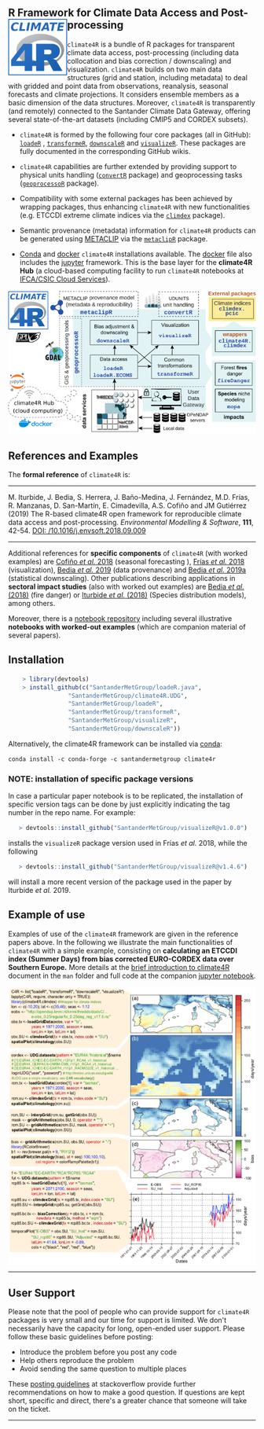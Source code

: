 
## R Framework for Climate Data Access and Post-processing <img src="/man/figures/climate4R_logo.svg" align="left" alt="" width="120" />

`climate4R` is a bundle of R packages for transparent climate data access, post-processing (including data collocation and bias correction / downscaling) and visualization. `climate4R` builds on two main data structures (grid and station, including metadata) to deal with gridded and point data from observations, reanalysis, seasonal forecasts and climate projections. It considers ensemble members as a basic dimension of the data structures. Moreover, `climate4R` is transparently (and remotely) connected to the Santander Climate Data Gateway, offering several state-of-the-art datasets (including CMIP5 and CORDEX subsets).

* `climate4R` is formed by the following four core packages (all in GitHub): [`loadeR`](https://github.com/SantanderMetGroup/loadeR) , [`transformeR`](https://github.com/SantanderMetGroup/transformeR), [`downscaleR`](https://github.com/SantanderMetGroup/downscaleR) and [`visualizeR`](https://github.com/SantanderMetGroup/visualizeR). These packages are fully documented in the corresponding GitHub wikis.

* `climate4R` capabilities are further extended by providing support to physical units handling ([`convertR`](https://github.com/SantanderMetGroup/convertR) package) and geoprocessing tasks ([`geoprocessoR`](https://github.com/SantanderMetGroup/geoprocessoR) package).   

* Compatibility with some external packages has been achieved by wrapping packages, thus enhancing `climate4R` with new functionalities (e.g. ETCCDI extreme climate indices via the [`climdex`](https://github.com/pacificclimate/climdex.pcic) package). 

* Semantic provenance (metadata) information for `climate4R` products can be generated using [METACLIP](http://www.metaclip.org) via the [`metaclipR`](https://github.com/metaclip/metaclipR) package.

* [Conda](https://github.com/SantanderMetGroup/climate4R/tree/master/conda) and [docker](https://github.com/SantanderMetGroup/climate4R/tree/master/docker) `climate4R` installations available. The [docker](https://www.docker.com/why-docker) file also includes the [jupyter](https://jupyter.readthedocs.io/en/latest) framework. This is the base layer for the **climate4R Hub** (a cloud-based computing facility to run `climate4R` notebooks at [IFCA/CSIC Cloud Services](https://ifca.unican.es/en-us/research/advanced-computing-and-e-science)).

<!--
An schematic illustration of the different components of `climate4R` is given in the following figure:
-->

<p align="center">
<img src="/man/figures/climate4R_2.png"/>
</p>

## References and Examples


The **formal reference** of `climate4R` is: 

****
M. Iturbide, J. Bedia, S. Herrera, J. Baño-Medina, J. Fernández, M.D. Frías, R. Manzanas, D. San-Martín, E. Cimadevilla, A.S. Cofiño and JM Gutiérrez (2019) The R-based climate4R open framework for reproducible climate data access and post-processing. *Environmental Modelling & Software*, **111**, 42-54. [DOI: /10.1016/j.envsoft.2018.09.009](https://doi.org/10.1016/j.envsoft.2018.09.009)
****

Additional references for **specific components** of `climate4R` (with worked examples) are [Cofiño _et al._ 2018](http://doi.org/10.1016/j.cliser.2017.07.001) (seasonal forecasting ), [Frías _et al._ 2018](http://doi.org/10.1016/j.envsoft.2017.09.008) (visualization),  [Bedia _et al._ 2019](https://doi.org/10.1016/j.envsoft.2019.07.005) (data provenance) and [Bedia _et al._ 2019a](https://doi.org/10.5194/gmd-2019-224) (statistical downscaling). Other publications describing applications in **sectoral impact studies** (also with worked out examples) are [Bedia _et al._ (2018)](http://doi.org/10.1016/j.cliser.2017.04.001) (fire danger) or [Iturbide _et al._ (2018)](https://journal.r-project.org/archive/2018/RJ-2018-019/index.html) (Species distribution models), among others.
<!-- 
* [Cofiño et al. 2018](http://doi.org/10.1016/j.cliser.2017.07.001) (seasonal forecasting )
 * [Frías et al. 2018](http://doi.org/10.1016/j.envsoft.2017.09.008) (visualization). 

Other publications describing applications of `climate4R` in **sectoral impact studies** (with worked out examples):

 * **Fire danger:** [Bedia et al. (2018)](http://doi.org/10.1016/j.cliser.2017.04.001) Seasonal predictions of Fire Weather Index: Paving the way for their operational applicability in Mediterranean Europe. *Climate Services*, **9**, 101-110. 

 * **Species distribution models:** [Iturbide et al. (2018)](https://journal.r-project.org/archive/2018/RJ-2018-019/index.html) Tackling Uncertainties of Species Distribution Model Projections with Package mopa. *The R Journal*, **10**(1), 122-139. 
-->

Moreover, there is a [notebook repository](https://github.com/SantanderMetGroup/notebooks) including several illustrative **notebooks with worked-out examples** (which are companion material of several papers). 

## Installation
``` r
    > library(devtools)
    > install_github(c("SantanderMetGroup/loadeR.java",
                 "SantanderMetGroup/climate4R.UDG",
                 "SantanderMetGroup/loadeR",
                 "SantanderMetGroup/transformeR",
                 "SantanderMetGroup/visualizeR",
                 "SantanderMetGroup/downscaleR"))
```
Alternatively, the climate4R framework can be installed via [conda](https://github.com/SantanderMetGroup/climate4R/tree/master/conda):
```
conda install -c conda-forge -c santandermetgroup climate4r
```
### NOTE: installation of specific package versions

In case a particular paper notebook is to be replicated, the installation of specific version tags can be done by just explicitly indicating the tag number in the repo name. For example:

```r
   > devtools::install_github("SantanderMetGroup/visualizeR@v1.0.0")
```
installs the `visualizeR` package version used in Frías _et al._ 2018, while the following

```r
   > devtools::install_github("SantanderMetGroup/visualizeR@v1.4.6")
```
will install a more recent version of the package used in the paper by Iturbide _et al._ 2019.


## Example of use

Examples of use of the `climate4R` framework are given in the reference papers above. In the following we illustrate the main functionalities of `climate4R` with a simple example, consisting on **calculating an ETCCDI index (Summer Days) from bias corrected EURO-CORDEX data over Southern Europe.** More details at the [brief introduction to climate4R](/man/2018_ClimateInformatics_Gutierrez.pdf) document in the `man` folder and full code at the companion [jupyter notebook](/man/notebooks/climate4R.ipynb).

<img src="/man/figures/climate4r_example.png" align="center" alt="" width="" />


***
## User Support

Please note that the pool of people who can provide support for `climate4R` packages is very small and our time for support is limited. We don't necessarily have the capacity for long, open-ended user support. Please follow these basic guidelines before posting:

* Introduce the problem before you post any code
* Help others reproduce the problem
* Avoid sending the same question to multiple places

These [posting guidelines](https://stackoverflow.com/help/how-to-ask) at stackoverflow provide further recommendations on how to make a good question. If questions are kept short, specific and direct, there's a greater chance that someone will take on the ticket. 

***


